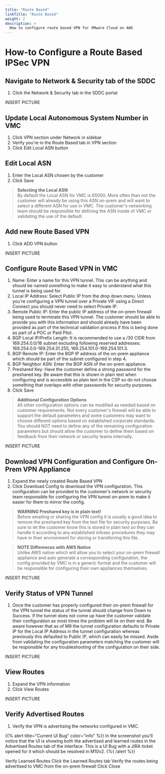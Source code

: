 ```yaml
---
title: "Route Based"
linkTitle: "Route Based"
weight: 2
description: >
  How to configure route based VPN for VMware Cloud on AWS 
---
```


# How-to Configure a Route Based IPSec VPN

## Navigate to Network & Security tab of the SDDC
1. Click the Network & Security tab in the SDDC portal

INSERT PICTURE

## Update Local Autonomous System Number in VMC
1. Click VPN section under Network in sidebar
2. Verify you're in the Route Based tab in VPN section
3. Click Edit Local ASN button


## Edit Local ASN
1. Enter the Local ASN chosen by the customer
2. Click Save

>**Selecting the Local ASN**\
By default the Local ASN for VMC is 65000. More often than not the customer will already be using this ASN on-prem and will want to select a different ASN for use in VMC. The customer's networking team should be responsible for defining the ASN inside of VMC or validating the use of the default.


## Add new Route Based VPN
1. Click ADD VPN button

INSERT PICTURE


## Configure Route Based VPN in VMC
1. Name: Enter a name for this VPN tunnel. This can be anything and should be named something to make it easy to understand what this tunnel is being used for.
2. Local IP Address: Select Public IP from the drop down menu. Unless you're configuring a VPN tunnel over a Private VIF using a Direct Connect you should never need to select Private IP.
3. Remote Public IP: Enter the public IP address of the on-prem firewall being used to terminate this VPN tunnel. The customer should be able to provide you with this information and should already have been provided as part of the technical validation process if this is being done as part of a POC or Paid Pilot.
4. BGP Local IP/Prefix Length: It is recommended to use a /30 CIDR from 169.254.0.0/16 subnet excluding following reserved addresses: 169.254.0.0-169.254.31.255, 169.254.101.0-169.254.101.3. 
5. BGP Remote IP: Enter the BGP IP address of the on-prem appliance which should be part of the subnet configured in step 4.
6. BGP Neighbor ASN: Enter the BGP ASN of the on-prem appliance.
7. Preshared Key: Have the customer define a strong password for the preshared key. Be aware that this is shown in plain text when configuring and is accessible as plain text in the CSP so do not choose something that overlaps with other passwords for security purposes.
8. Click Save

>**Additional Configuration Options**\
All other configuration options can be modified as needed based on customer requirements. Not every customer's firewall will be able to support the default parameters and some customers may want to choose different options based on established corporate standards. You should NOT need to define any of the remaining configuration parameters but should allow the customer to define them based on feedback from their network or security teams internally.

INSERT PICTURE

## Download VPN Configuration and Configure On-Prem VPN Appliance
1. Expand the newly created Route Based VPN
2. Click Download Config to download the VPN configuration. This configuration can be provided to the customer's network or security team responsible for configuring the VPN tunnel on-prem to make it easier for them to mirror the config.

>**WARNING Preshared key is in plain text!**\
Before emailing or sharing the VPN config it is usually a good idea to remove the preshared key from the text file for security purposes. Be sure to let the customer know this is stored in plain text so they can handle it according to any established infosec procedures they may have in their environment for storing or transferring this file.

>**NOTE Differences with AWS Native**\
Unlike AWS native which will allow you to select your on-prem firewall appliance and auto generate a corresponding configuration, the config provided by VMC is in a generic format and the customer will be responsible for configuring their own appliances themselves.

INSERT PICTURE


## Verify Status of VPN Tunnel
1. Once the customer has properly configured their on-prem firewall for the VPN tunnel the status of the tunnel should change from Down to Success. If the tunnel does not come up have the customer validate their configuration as most times the problem will lie on their end. Be aware however that as of M9 the tunnel configuration defaults to Private IP for the Local IP Address in the tunnel configuration whereas previously this defaulted to Public IP, which can easily be missed. Aside from validating the configuration parameters matching the customer will be responsible for any troubleshooting of the configuration on their side.

INSERT PICTURE

## View Routes
1. Expand the VPN information
2. Click View Routes

INSERT PICTURE

## Verify Advertised Routes
1. Verify the VPN is advertising the networks configured in VMC.

{{% alert title="Current UI Bug" color="info" %}}
In the screenshot you'll notice that the UI is showing both the advertised and learned routes in the Advertised Routes tab of the interface. This is a UI Bug with a JIRA ticket opened for it which should be resolved in M10v2.
{%{ /alert %}}



Verify Learned Routes
Click the Learned Routes tab
Verify the routes being advertised to VMC from the on-prem firewall
Click Close